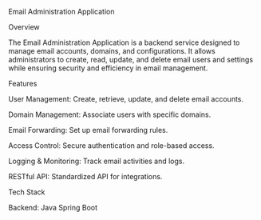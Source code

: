 Email Administration Application

Overview

The Email Administration Application is a backend service designed to manage email accounts, domains, and configurations. It allows administrators to create, read, update, and delete email users and settings while ensuring security and efficiency in email management.

Features

User Management: Create, retrieve, update, and delete email accounts.

Domain Management: Associate users with specific domains.

Email Forwarding: Set up email forwarding rules.

Access Control: Secure authentication and role-based access.

Logging & Monitoring: Track email activities and logs.

RESTful API: Standardized API for integrations.

Tech Stack

Backend: Java Spring Boot
